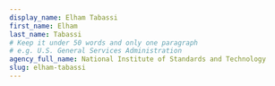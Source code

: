 ```yaml
---
display_name: Elham Tabassi
first_name: Elham
last_name: Tabassi
# Keep it under 50 words and only one paragraph
# e.g. U.S. General Services Administration
agency_full_name: National Institute of Standards and Technology
slug: elham-tabassi
---
```

